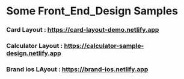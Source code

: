 # Some Front_End_Design Samples

### Card Layout : https://card-layout-demo.netlify.app
### Calculator Layout : https://calculator-sample-design.netlify.app
### Brand ios LAyout  : https://brand-ios.netlify.app
